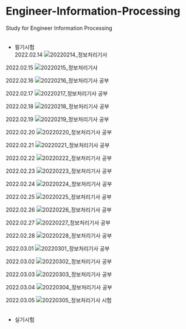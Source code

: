 # Engineer-Information-Processing
Study for Engineer Information Processing
<br/><br/>

- 필기시험<br/>
2022.02.14
![20220214_정보처리기사](https://user-images.githubusercontent.com/83276757/154078156-825862db-45fa-4e70-a02a-e053b3e77768.jpg)

2022.02.15
![20220215_정보처리기사](https://user-images.githubusercontent.com/83276757/154077934-87ed51b7-e51f-4c6e-9db2-6f320207202a.jpg)

2022.02.16
![20220216_정보처리기사 공부](https://user-images.githubusercontent.com/83276757/154306357-81a01ec1-5706-405b-9071-5078d6f3e28c.jpg)

2022.02.17
![20220217_정보처리기사 공부](https://user-images.githubusercontent.com/83276757/154706002-11da7f0f-b7dc-4e65-9704-b3bd34fb8402.jpg)

2022.02.18
![20220218_정보처리기사 공부](https://user-images.githubusercontent.com/83276757/154706036-88f1f87f-e864-44e6-9362-5c9ecc8f6dc0.jpg)

2022.02.19
![20220219_정보처리기사 공부](https://user-images.githubusercontent.com/83276757/154811953-19dec16d-8208-4776-9d74-3cfa858b8514.jpg)

2022.02.20
![20220220_정보처리기사 공부](https://user-images.githubusercontent.com/83276757/154845650-70e232f6-202e-4bf8-b63f-5cd2ef9f5642.jpg)

2022.02.21
![20220221_정보처리기사 공부](https://user-images.githubusercontent.com/83276757/154989822-5efbec4d-31d8-4c02-8c5f-a8642ce20ba6.jpg)

2022.02.22
![20220222_정보처리기사 공부](https://user-images.githubusercontent.com/83276757/155151978-9a7f4773-07a7-44f2-a018-282632e71566.jpg)

2022.02.23
![20220223_정보처리기사 공부](https://user-images.githubusercontent.com/83276757/155337055-f53aee53-b6d3-4297-b34c-1fc200c1dbcd.jpg)

2022.02.24
![20220224_정보처리기사 공부](https://user-images.githubusercontent.com/83276757/155568011-9f7a74b2-e8ef-46c6-afbe-b304183146e5.jpg)

2022.02.25
![20220225_정보처리기사 공부](https://user-images.githubusercontent.com/83276757/155671661-904081d1-5432-4ec1-a619-ceb7650a4cce.jpg)

2022.02.26
![20220226_정보처리기사 공부](https://user-images.githubusercontent.com/83276757/155829345-a779c135-31d3-41f7-a37c-e59f548e2b90.jpg)

2022.02.27
![20220227_정보처리기사 공부](https://user-images.githubusercontent.com/83276757/155890222-d5e7656f-2799-44f4-a44b-25835d19e97d.jpg)

2022.02.28
![20220228_정보처리기사 공부](https://user-images.githubusercontent.com/83276757/155983787-d97410bd-89e6-47f1-a34a-5f47ab94e7bd.jpg)

2022.03.01
![20220301_정보처리기사 공부](https://user-images.githubusercontent.com/83276757/156138824-48e0a9ba-7fe2-41b0-8a03-c0a36a185202.jpg)

2022.03.02
![20220302_정보처리기사 공부](https://user-images.githubusercontent.com/83276757/156408441-cd2b55fa-0de7-48d0-b22f-90d4b10c9c10.jpg)

2022.03.03
![20220303_정보처리기사 공부](https://user-images.githubusercontent.com/83276757/156584107-e503cebc-da41-40ba-9a3b-bb73e593ade6.jpg)

2022.03.04
![20220304_정보처리기사 공부](https://user-images.githubusercontent.com/83276757/156754204-f98b3b38-1a90-44f8-911d-faa02ee1a8b7.jpg)

2022.03.05
![20220305_정보처리기사 시험](https://user-images.githubusercontent.com/83276757/156871522-2ba97e60-156b-4be8-8aa1-a66725767716.jpg)
<br/><br/>

- 실기시험<br/>


